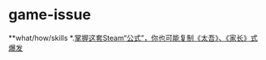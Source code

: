 # game-issue
**what/how/skills
*.[掌握这套Steam“公式”，你也可能复制《太吾》、《家长》式爆发](https://www.gameres.com/forum.php?mod=viewthread&tid=828065)
